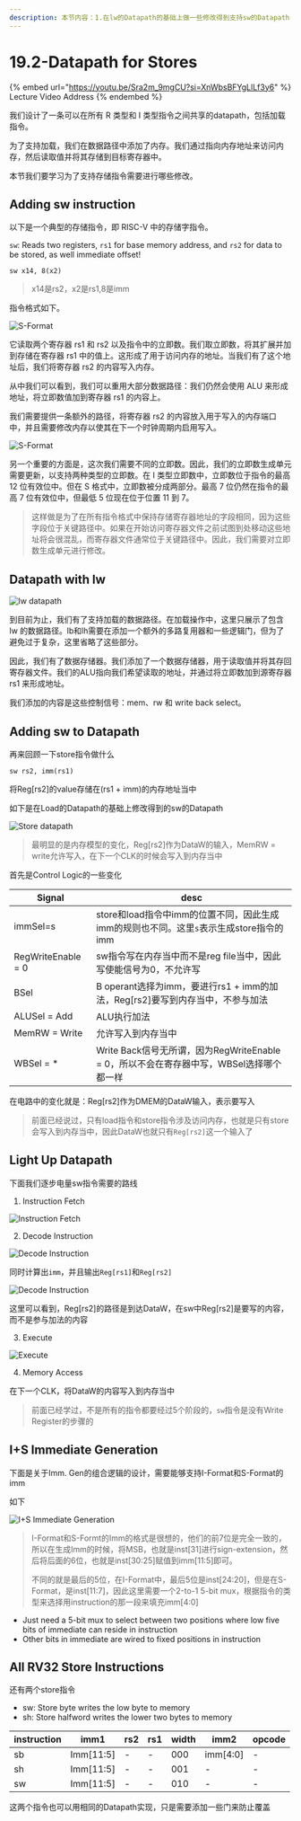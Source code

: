 ```yaml
---
description: 本节内容：1.在lw的Datapath的基础上做一些修改得到支持sw的Datapath；2.I+S Format Instruction Immediate Generation
---
```


# 19.2-Datapath for Stores

{% embed url="https://youtu.be/Sra2m_9mgCU?si=XnWbsBFYgLlLf3y6" %}
Lecture Video Address
{% endembed %}

我们设计了一条可以在所有 R 类型和 I 类型指令之间共享的datapath，包括加载指令。

为了支持加载，我们在数据路径中添加了内存。我们通过指向内存地址来访问内存，然后读取值并将其存储到目标寄存器中。

本节我们要学习为了支持存储指令需要进行哪些修改。

## Adding sw instruction

以下是一个典型的存储指令，即 RISC-V 中的存储字指令。

`sw`: Reads two registers, `rs1` for base memory address, and `rs2` for data to be stored, as well immediate offset!

```assembly
sw x14, 8(x2)
```

> x14是rs2，x2是rs1,8是imm

指令格式如下。

![S-Format](../lec11-risc-v-instruction-formats-i/.image/image-20240607095642119.png)

它读取两个寄存器 rs1 和 rs2 以及指令中的立即数。我们取立即数，将其扩展并加到存储在寄存器 rs1 中的值上。这形成了用于访问内存的地址。当我们有了这个地址后，我们将寄存器 rs2 的内容写入内存。

从中我们可以看到，我们可以重用大部分数据路径：我们仍然会使用 ALU 来形成地址，将立即数值加到寄存器 rs1 的内容上。

我们需要提供一条额外的路径，将寄存器 rs2 的内容放入用于写入的内存端口中，并且需要修改内存以使其在下一个时钟周期内启用写入。

![S-Format](../lec11-risc-v-instruction-formats-i/.image/image-20240607095808960.png)

另一个重要的方面是，这次我们需要不同的立即数。因此，我们的立即数生成单元需要更新，以支持两种类型的立即数。在 I 类型立即数中，立即数位于指令的最高 12 位有效位中。但在 S 格式中，立即数被分成两部分。最高 7 位仍然在指令的最高 7 位有效位中，但最低 5 位现在位于位置 11 到 7。

> 这样做是为了在所有指令格式中保持存储寄存器地址的字段相同，因为这些字段位于关键路径中。如果在开始访问寄存器文件之前试图到处移动这些地址将会很混乱，而寄存器文件通常位于关键路径中。因此，我们需要对立即数生成单元进行修改。

## Datapath with lw

![lw datapath](.image/image-20240615142653715.png)

到目前为止，我们有了支持加载的数据路径。在加载操作中，这里只展示了包含 lw 的数据路径。lb和lh需要在添加一个额外的多路复用器和一些逻辑门，但为了避免过于复杂，这里省略了这些部分。

因此，我们有了数据存储器。我们添加了一个数据存储器，用于读取值并将其存回寄存器文件。我们的ALU指向我们希望读取的地址，并通过将立即数加到源寄存器 rs1 来形成地址。

我们添加的内容是这些控制信号：mem、rw 和 write back select。

## Adding  sw to Datapath

再来回顾一下store指令做什么

```assembly
sw rs2, imm(rs1)
```

将Reg[rs2]的value存储在(rs1 + imm)的内存地址当中

如下是在Load的Datapath的基础上修改得到的sw的Datapath

![Store datapath](.image/image-20240615142741142.png)

> 最明显的是内存模型的变化，Reg[rs2]作为DataW的输入，MemRW = write允许写入，在下一个CLK的时候会写入到内存当中

首先是Control Logic的一些变化

| Signal             | desc                                                         |
| ------------------ | ------------------------------------------------------------ |
| immSel=s           | store和load指令中imm的位置不同，因此生成imm的规则也不同。这里`s`表示生成store指令的imm |
| RegWriteEnable = 0 | sw指令写在内存当中而不是reg file当中，因此写使能信号为0，不允许写 |
| BSel               | B operant选择为imm，要进行rs1 + imm的加法，Reg[rs2]要写到内存当中，不参与加法 |
| ALUSel = Add       | ALU执行加法                                                  |
| MemRW = Write      | 允许写入到内存当中                                           |
| WBSel = *          | Write Back信号无所谓，因为RegWriteEnable = 0，所以不会在寄存器中写，WBSel选择哪个都一样 |

在电路中的变化就是：Reg[rs2]作为DMEM的DataW输入，表示要写入

> 前面已经说过，只有load指令和store指令涉及访问内存，也就是只有store会写入到内存当中，因此DataW也就只有`Reg[rs2]`这一个输入了

## Light Up Datapath

下面我们逐步电量sw指令需要的路线

1. Instruction Fetch

![Instruction Fetch](.image/image-20240615222621447.png)

2. Decode Instruction

![Decode Instruction](.image/image-20240615222636054.png)

同时计算出`imm`，并且输出`Reg[rs1]`和`Reg[rs2]`

![Decode Instruction](.image/image-20240615222756442.png)

这里可以看到，Reg[rs2]的路径是到达DataW，在sw中Reg[rs2]是要写的内容，而不是参与加法的内容

3. Execute

![Execute](.image/image-20240615222858219.png)

4. Memory Access

在下一个CLK，将DataW的内容写入到内存当中

> 前面已经学过，不是所有的指令都要经过5个阶段的，`sw`指令是没有Write Register的步骤的

## I+S Immediate Generation

下面是关于Imm. Gen的组合逻辑的设计，需要能够支持I-Format和S-Format的imm

如下

![I+S Immediate Generation](.image/image-20240615143314970.png)

> I-Format和S-Formt的Imm的格式是很想的，他们的前7位是完全一致的，所以在生成Imm的时候，将MSB，也就是inst[31]进行sign-extension，然后将后面的6位，也就是inst[30:25]赋值到imm[11:5]即可。
>
> 不同的就是最后的5位，在I-Format中，最后5位是inst[24:20]，但是在S-Format，是inst[11:7]，因此这里需要一个2-to-1 5-bit mux，根据指令的类型来选择用instruction的那一段来填充imm[4:0]

- Just need a 5-bit mux to select between two positions where low five bits of immediate can reside in instruction
- Other bits in immediate are wired to fixed positions in instruction

## All RV32 Store Instructions

还有两个store指令

- sw: Store byte writes the low byte to memory
- sh: Store halfword writes the lower two bytes to memory

| instruction | imm1      | rs2  | rs1  | width | imm2     | opcode |
| ----------- | --------- | ---- | ---- | ----- | -------- | ------ |
| sb          | Imm[11:5] | -    | -    | 000   | imm[4:0] | -      |
| sh          | Imm[11:5] | -    | -    | 001   | -        | -      |
| sw          | Imm[11:5] | -    | -    | 010   | -        | -      |

这两个指令也可以用相同的Datapath实现，只是需要添加一些门来防止覆盖
